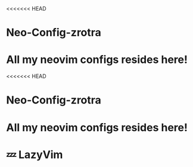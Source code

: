 <<<<<<< HEAD
# Neo-Config-zrotra
All my neovim configs resides here!
=======
<<<<<<< HEAD
# Neo-Config-zrotra
All my neovim configs resides here!
=======
# 💤 LazyVim

